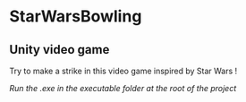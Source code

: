# StarWarsBowling #
## Unity video game ##
Try to make a strike in this video game inspired by Star Wars !

*Run the .exe in the executable folder at the root of the project*
